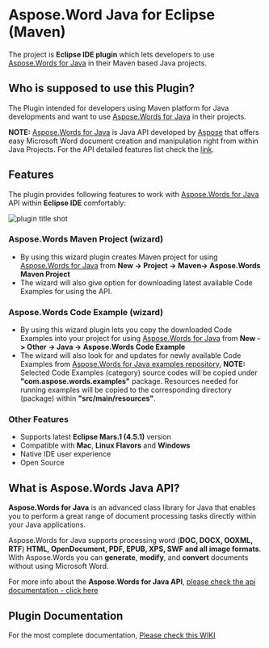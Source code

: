﻿# **Aspose.Word Java for Eclipse (Maven)**

The project is **Eclipse IDE plugin**  which lets developers to use [Aspose.Words for Java](http://goo.gl/Eg359W) in their Maven based Java projects. 

## Who is supposed to use this **Plugin?**

The Plugin intended for developers using Maven platform for Java developments and want to use [Aspose.Words for Java](http://goo.gl/Eg359W) in their projects.

**NOTE:** [Aspose.Words for Java](http://goo.gl/Eg359W) is Java API developed by [Aspose](http://aspose.com) that offers easy Microsoft Word document creation and manipulation right from within Java Projects. For the API detailed features list check the [link](http://goo.gl/Eg359W).

## **Features**

The plugin provides following features to work with [Aspose.Words for Java](http://goo.gl/Eg359W) API within **Eclipse IDE** comfortably:

![plugin title shot](http://i.imgur.com/ahtYw1V.png)

### Aspose.Words Maven Project (wizard)

*   By using this wizard plugin creates Maven project for using [Aspose.Words for Java](http://goo.gl/Eg359W) from **New -> Project -> Maven-> Aspose.Words Maven Project**
*   The wizard will also give option for downloading latest available Code Examples for using the API.

### Aspose.Words Code Example (wizard)

*   By using this wizard plugin lets you copy the downloaded Code Examples into your project for using [Aspose.Words for Java](http://goo.gl/Eg359W) from **New -> Other -> Java -> Aspose.Words Code Example**
*   The wizard will also look for and updates for newly available Code Examples from [Aspose.Words for Java examples repository.](https://goo.gl/Qx9Hp9)
     **NOTE:** Selected Code Examples (category) source codes will be copied under **"com.aspose.words.examples"** package. Resources needed for running examples will be copied to the corresponding directory (package) within **"src/main/resources"**.	    

### Other Features

*   Supports latest **Eclipse Mars.1 (4.5.1)** version
*   Compatible with **Mac**, **Linux Flavors** and **Windows**
*   Native IDE user experience
*   Open Source

## What is Aspose.Words Java API?

**Aspose.Words for Java** is an advanced class library for Java that enables you to perform a great range of document processing tasks directly within your Java applications.

Aspose.Words for Java supports processing word (**DOC, DOCX, OOXML, RTF**) **HTML, OpenDocument, PDF, EPUB, XPS, SWF and all image formats**. With Aspose.Words you can **generate**, **modify**, and **convert** documents without using Microsoft Word.

For more info about the **Aspose.Words for Java API**, [please check the api documentation - click here](http://www.aspose.com/java/word-component.aspx)

## Plugin Documentation

For the most complete documentation,  [Please check this WIKI](http://www.aspose.com/docs/display/wordsjava/Aspose.Words+Java+for+Eclipse+(Maven))
